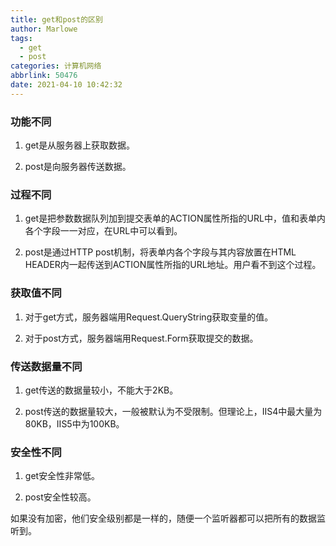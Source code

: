 ```yaml
---
title: get和post的区别
author: Marlowe
tags:
  - get
  - post
categories: 计算机网络
abbrlink: 50476
date: 2021-04-10 10:42:32
---
```

<!--more-->

### 功能不同

1. get是从服务器上获取数据。

2. post是向服务器传送数据。 


### 过程不同

1. get是把参数数据队列加到提交表单的ACTION属性所指的URL中，值和表单内各个字段一一对应，在URL中可以看到。

2. post是通过HTTP post机制，将表单内各个字段与其内容放置在HTML HEADER内一起传送到ACTION属性所指的URL地址。用户看不到这个过程。 

### 获取值不同

1. 对于get方式，服务器端用Request.QueryString获取变量的值。

2. 对于post方式，服务器端用Request.Form获取提交的数据。 

### 传送数据量不同
1. get传送的数据量较小，不能大于2KB。

2. post传送的数据量较大，一般被默认为不受限制。但理论上，IIS4中最大量为80KB，IIS5中为100KB。 

### 安全性不同
1. get安全性非常低。

2. post安全性较高。 

如果没有加密，他们安全级别都是一样的，随便一个监听器都可以把所有的数据监听到。